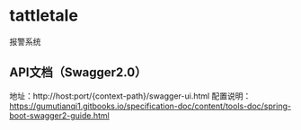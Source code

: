 # tattletale
报警系统

## API文档（Swagger2.0）
地址：http://host:port/{context-path}/swagger-ui.html
配置说明：https://gumutianqi1.gitbooks.io/specification-doc/content/tools-doc/spring-boot-swagger2-guide.html
